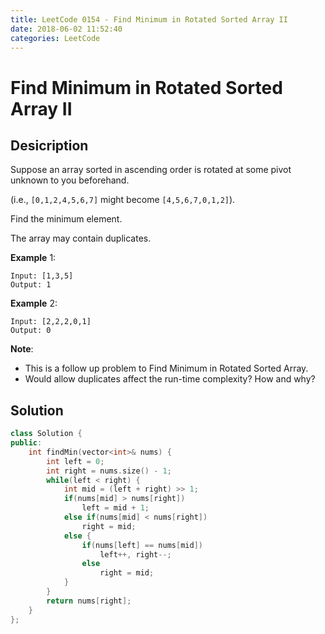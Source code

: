 ```yaml
---
title: LeetCode 0154 - Find Minimum in Rotated Sorted Array II
date: 2018-06-02 11:52:40
categories: LeetCode
---
```

# Find Minimum in Rotated Sorted Array II

<!--more-->

## Desicription

Suppose an array sorted in ascending order is rotated at some pivot unknown to you beforehand.

(i.e.,  `[0,1,2,4,5,6,7]` might become  `[4,5,6,7,0,1,2]`).

Find the minimum element.

The array may contain duplicates.

**Example** 1:

```
Input: [1,3,5]
Output: 1
```

**Example** 2:

```
Input: [2,2,2,0,1]
Output: 0
```

**Note**:

- This is a follow up problem to Find Minimum in Rotated Sorted Array.
- Would allow duplicates affect the run-time complexity? How and why?

## Solution

```cpp
class Solution {
public:
    int findMin(vector<int>& nums) {
        int left = 0;
        int right = nums.size() - 1;
        while(left < right) {
            int mid = (left + right) >> 1;
            if(nums[mid] > nums[right])
                left = mid + 1;
            else if(nums[mid] < nums[right])
                right = mid;
            else {
                if(nums[left] == nums[mid])
                    left++, right--;
                else
                    right = mid;
            }
        }
        return nums[right];
    }
};
```